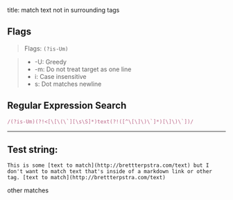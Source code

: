 title: match text not in surrounding tags

## Flags

> Flags: `(?is-Um)`

> * -U: Greedy
> * -m: Do not treat target as one line
> * i: Case insensitive
> * s: Dot matches newline

## Regular Expression Search

```ruby
/(?is-Um)(?!<[\[\(\`][\s\S]*)text(?!([^\[\]\)\`]*)[\]\)\`])/
```

---

## Test string:

```text
This is some [text to match](http://brettterpstra.com/text) but I don't want to match text that's inside of a markdown link or other tag. [text to match](http://brettterpstra.com/text)

```
other matches
```
```



